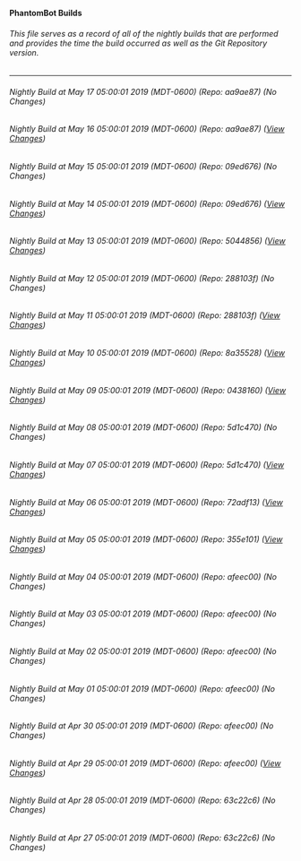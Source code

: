 **PhantomBot Builds**

###### This file serves as a record of all of the nightly builds that are performed and provides the time the build occurred as well as the Git Repository version.
-------------------------------------------------------------------------------------------------------------
###### Nightly Build at May 17 05:00:01 2019 (MDT-0600) (Repo: aa9ae87) (No Changes)
###### Nightly Build at May 16 05:00:01 2019 (MDT-0600) (Repo: aa9ae87) ([View Changes](https://github.com/PhantomBot/PhantomBot/compare/09ed676...aa9ae87))
###### Nightly Build at May 15 05:00:01 2019 (MDT-0600) (Repo: 09ed676) (No Changes)
###### Nightly Build at May 14 05:00:01 2019 (MDT-0600) (Repo: 09ed676) ([View Changes](https://github.com/PhantomBot/PhantomBot/compare/5044856...09ed676))
###### Nightly Build at May 13 05:00:01 2019 (MDT-0600) (Repo: 5044856) ([View Changes](https://github.com/PhantomBot/PhantomBot/compare/288103f...5044856))
###### Nightly Build at May 12 05:00:01 2019 (MDT-0600) (Repo: 288103f) (No Changes)
###### Nightly Build at May 11 05:00:01 2019 (MDT-0600) (Repo: 288103f) ([View Changes](https://github.com/PhantomBot/PhantomBot/compare/8a35528...288103f))
###### Nightly Build at May 10 05:00:01 2019 (MDT-0600) (Repo: 8a35528) ([View Changes](https://github.com/PhantomBot/PhantomBot/compare/0438160...8a35528))
###### Nightly Build at May 09 05:00:01 2019 (MDT-0600) (Repo: 0438160) ([View Changes](https://github.com/PhantomBot/PhantomBot/compare/5d1c470...0438160))
###### Nightly Build at May 08 05:00:01 2019 (MDT-0600) (Repo: 5d1c470) (No Changes)
###### Nightly Build at May 07 05:00:01 2019 (MDT-0600) (Repo: 5d1c470) ([View Changes](https://github.com/PhantomBot/PhantomBot/compare/72adf13...5d1c470))
###### Nightly Build at May 06 05:00:01 2019 (MDT-0600) (Repo: 72adf13) ([View Changes](https://github.com/PhantomBot/PhantomBot/compare/355e101...72adf13))
###### Nightly Build at May 05 05:00:01 2019 (MDT-0600) (Repo: 355e101) ([View Changes](https://github.com/PhantomBot/PhantomBot/compare/afeec00...355e101))
###### Nightly Build at May 04 05:00:01 2019 (MDT-0600) (Repo: afeec00) (No Changes)
###### Nightly Build at May 03 05:00:01 2019 (MDT-0600) (Repo: afeec00) (No Changes)
###### Nightly Build at May 02 05:00:01 2019 (MDT-0600) (Repo: afeec00) (No Changes)
###### Nightly Build at May 01 05:00:01 2019 (MDT-0600) (Repo: afeec00) (No Changes)
###### Nightly Build at Apr 30 05:00:01 2019 (MDT-0600) (Repo: afeec00) (No Changes)
###### Nightly Build at Apr 29 05:00:01 2019 (MDT-0600) (Repo: afeec00) ([View Changes](https://github.com/PhantomBot/PhantomBot/compare/63c22c6...afeec00))
###### Nightly Build at Apr 28 05:00:01 2019 (MDT-0600) (Repo: 63c22c6) (No Changes)
###### Nightly Build at Apr 27 05:00:01 2019 (MDT-0600) (Repo: 63c22c6) (No Changes)

